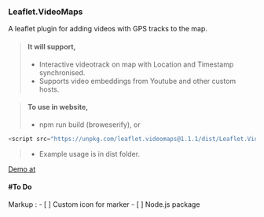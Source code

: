 <h3>Leaflet.VideoMaps</h3>

<p> A leaflet plugin for adding videos with GPS tracks to the map. </p>

> #### It will support,
>
> - Interactive videotrack on map with Location and Timestamp synchronised.
> - Supports video embeddings from Youtube and other custom hosts.

> #### To use in website,
>
> - npm run build (broweserify), or
```Javascript
<script src="https://unpkg.com/leaflet.videomaps@1.1.1/dist/Leaflet.VideoMaps.js"></script>
```
> - Example usage is in dist folder.


[Demo at](https://sriramreddym.github.io/Leaflet.VideoMaps/dist/)


<h4>#To Do</h4>
Markup : - [ ] Custom icon for marker
          - [ ] Node.js package
